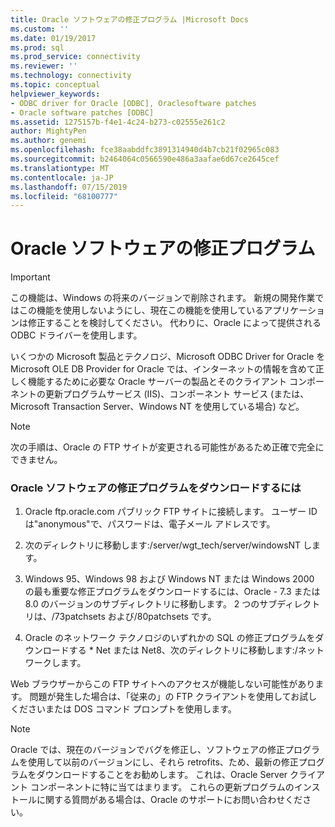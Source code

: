 ```yaml
---
title: Oracle ソフトウェアの修正プログラム |Microsoft Docs
ms.custom: ''
ms.date: 01/19/2017
ms.prod: sql
ms.prod_service: connectivity
ms.reviewer: ''
ms.technology: connectivity
ms.topic: conceptual
helpviewer_keywords:
- ODBC driver for Oracle [ODBC], Oraclesoftware patches
- Oracle software patches [ODBC]
ms.assetid: 1275157b-f4e1-4c24-b273-c02555e261c2
author: MightyPen
ms.author: genemi
ms.openlocfilehash: fce38aabddfc3891314940d4b7cb21f02965c083
ms.sourcegitcommit: b2464064c0566590e486a3aafae6d67ce2645cef
ms.translationtype: MT
ms.contentlocale: ja-JP
ms.lasthandoff: 07/15/2019
ms.locfileid: "68100777"
---
```

# <a name="oracle-software-patches"></a>Oracle ソフトウェアの修正プログラム
> [!IMPORTANT]  
>  この機能は、Windows の将来のバージョンで削除されます。 新規の開発作業ではこの機能を使用しないようにし、現在この機能を使用しているアプリケーションは修正することを検討してください。 代わりに、Oracle によって提供される ODBC ドライバーを使用します。  
  
 いくつかの Microsoft 製品とテクノロジ、Microsoft ODBC Driver for Oracle を Microsoft OLE DB Provider for Oracle では、インターネットの情報を含めて正しく機能するために必要な Oracle サーバーの製品とそのクライアント コンポーネントの更新プログラムサービス (IIS)、コンポーネント サービス (または、Microsoft Transaction Server、Windows NT を使用している場合) など。  
  
> [!NOTE]  
>  次の手順は、Oracle の FTP サイトが変更される可能性があるため正確で完全にできません。  
  
### <a name="to-download-the-oracle-software-patches"></a>Oracle ソフトウェアの修正プログラムをダウンロードするには  
  
1.  Oracle ftp.oracle.com パブリック FTP サイトに接続します。 ユーザー ID は"anonymous"で、パスワードは、電子メール アドレスです。  
  
2.  次のディレクトリに移動します:/server/wgt_tech/server/windowsNT します。  
  
3.  Windows 95、Windows 98 および Windows NT または Windows 2000 の最も重要な修正プログラムをダウンロードするには、Oracle - 7.3 または 8.0 のバージョンのサブディレクトリに移動します。 2 つのサブディレクトリは、/73patchsets および/80patchsets です。  
  
4.  Oracle のネットワーク テクノロジのいずれかの SQL の修正プログラムをダウンロードする * Net または Net8、次のディレクトリに移動します:/ネットワークします。  
  
 Web ブラウザーからこの FTP サイトへのアクセスが機能しない可能性があります。 問題が発生した場合は、「従来の」の FTP クライアントを使用してお試しくださいまたは DOS コマンド プロンプトを使用します。  
  
> [!NOTE]  
>  Oracle では、現在のバージョンでバグを修正し、ソフトウェアの修正プログラムを使用して以前のバージョンにし、それら retrofits、ため、最新の修正プログラムをダウンロードすることをお勧めします。 これは、Oracle Server クライアント コンポーネントに特に当てはまります。 これらの更新プログラムのインストールに関する質問がある場合は、Oracle のサポートにお問い合わせください。
